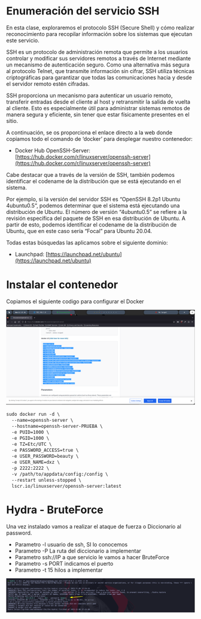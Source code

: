 # Enumeración del servicio SSH

En esta clase, exploraremos el protocolo SSH (Secure Shell) y cómo realizar reconocimiento para recopilar información sobre los sistemas que ejecutan este servicio.

SSH es un protocolo de administración remota que permite a los usuarios controlar y modificar sus servidores remotos a través de Internet mediante un mecanismo de autenticación seguro. Como una alternativa más segura al protocolo Telnet, que transmite información sin cifrar, SSH utiliza técnicas criptográficas para garantizar que todas las comunicaciones hacia y desde el servidor remoto estén cifradas.

SSH proporciona un mecanismo para autenticar un usuario remoto, transferir entradas desde el cliente al host y retransmitir la salida de vuelta al cliente. Esto es especialmente útil para administrar sistemas remotos de manera segura y eficiente, sin tener que estar físicamente presentes en el sitio.

A continuación, se os proporciona el enlace directo a la web donde copiamos todo el comando de ‘docker’ para desplegar nuestro contenedor:

* Docker Hub OpenSSH-Server: [https://hub.docker.com/r/linuxserver/openssh-server](https://hub.docker.com/r/linuxserver/openssh-server)

Cabe destacar que a través de la versión de SSH, también podemos identificar el codename de la distribución que se está ejecutando en el sistema.

Por ejemplo, si la versión del servidor SSH es “OpenSSH 8.2p1 Ubuntu 4ubuntu0.5“, podemos determinar que el sistema está ejecutando una distribución de Ubuntu. El número de versión “4ubuntu0.5” se refiere a la revisión específica del paquete de SSH en esa distribución de Ubuntu. A partir de esto, podemos identificar el codename de la distribución de Ubuntu, que en este caso sería “Focal” para Ubuntu 20.04.

Todas estas búsquedas las aplicamos sobre el siguiente dominio:

* Launchpad: [https://launchpad.net/ubuntu](https://launchpad.net/ubuntu)

# Instalar el contenedor

Copiamos el siguiente codigo para configurar el Docker

![label text](imgs/01.png)

```
sudo docker run -d \
  --name=openssh-server \
  --hostname=openssh-server-PRUEBA \
  -e PUID=1000 \
  -e PGID=1000 \
  -e TZ=Etc/UTC \
  -e PASSWORD_ACCESS=true \         
  -e USER_PASSWORD=beauty \             
  -e USER_NAME=dxz \           
  -p 2222:2222 \            
  -v /path/to/appdata/config:/config \
  --restart unless-stopped \
  lscr.io/linuxserver/openssh-server:latest
```

# Hydra - BruteForce

Una vez instalado vamos a realizar el ataque de fuerza o Diccionario al password.

* Parametro -l usuario de ssh, SI lo conocemos
* Parametro -P La ruta del diccionario a implementar
* Parametro ssh://IP a que servicio le vamos a hacer BruteForce
* Parametro -s PORT indicamos el puerto
* Parametro -t 15 hilos a implementar

![label text](imgs/03.png)
















